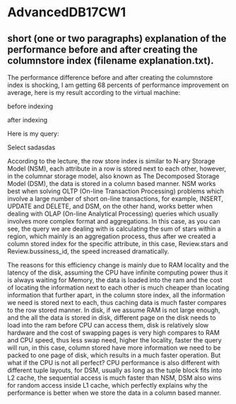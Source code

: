 # AdvancedDB17CW1

## short (one or two paragraphs) explanation of the performance before and after creating the columnstore index (filename explanation.txt).

The performance difference before and after creating the columnstore index is shocking, I am getting 68 percents of performance improvement on average, here is my result according to the virtual machine:

before indexing 

after indexing 


Here is my query:

Select sadasdas


According to the lecture, the row store index is similar to N-ary Storage Model (NSM), each attribute in a row is stored next to each other, however, in the columnar storage model, also known as The Decomposed Storage Model (DSM), the data is stored in a column based manner. NSM works best when solving OLTP (On-line Transaction Processing) problems which involve a large number of short on-line transactions, for example, INSERT, UPDATE and DELETE, and DSM, on the other hand, works better when dealing with OLAP (On-line Analytical Processing) queries which usually involves more complex format and aggregations. In this case, as you can see, the query we are dealing with is calculating the sum of stars within a region, which mainly is an aggregation process, thus after we created a column stored index for the specific attribute, in this case, Review.stars and Review.bussiness_id, the speed increased dramatically.

The reasons for this efficiency change is mainly due to RAM locality and the latency of the disk, assuming the CPU have infinite computing power thus it is always waiting for Memory, the data is loaded into the ram and the cost of locating the information next to each other is much cheaper than locating information that further apart, in the column store index, all the information we need is stored next to each, thus caching data is much faster compares to the row stored manner. In disk, if we assume RAM is not large enough, and the all the data is stored in disk, different page on the disk needs to load into the ram before CPU can access them, disk is relatively slow hardware and the cost of swapping pages is very high compares to RAM and CPU speed, thus less swap need, higher the locality, faster the query will run, in this case, column stored have more information we need to be packed to one page of disk, which results in a much faster operation. But what if the CPU is not all perfect? CPU performance is also different with different tuple layouts, for DSM, usually as long as the tuple block fits into L2 cache, the sequential access is much faster than NSM, DSM also wins for random access inside L1 cache, which perfectly explains why the performance is better when we store the data in a column based manner.     
 
 


